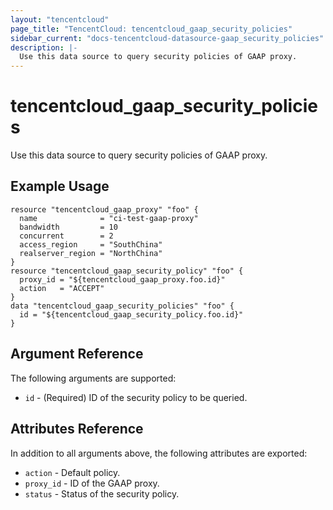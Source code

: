 ```yaml
---
layout: "tencentcloud"
page_title: "TencentCloud: tencentcloud_gaap_security_policies"
sidebar_current: "docs-tencentcloud-datasource-gaap_security_policies"
description: |-
  Use this data source to query security policies of GAAP proxy.
---
```


# tencentcloud_gaap_security_policies

Use this data source to query security policies of GAAP proxy.

## Example Usage

```hcl
resource "tencentcloud_gaap_proxy" "foo" {
  name              = "ci-test-gaap-proxy"
  bandwidth         = 10
  concurrent        = 2
  access_region     = "SouthChina"
  realserver_region = "NorthChina"
}
resource "tencentcloud_gaap_security_policy" "foo" {
  proxy_id = "${tencentcloud_gaap_proxy.foo.id}"
  action   = "ACCEPT"
}
data "tencentcloud_gaap_security_policies" "foo" {
  id = "${tencentcloud_gaap_security_policy.foo.id}"
}
```

## Argument Reference

The following arguments are supported:

* `id` - (Required) ID of the security policy to be queried.

## Attributes Reference

In addition to all arguments above, the following attributes are exported:

* `action` - Default policy.
* `proxy_id` - ID of the GAAP proxy.
* `status` - Status of the security policy.


